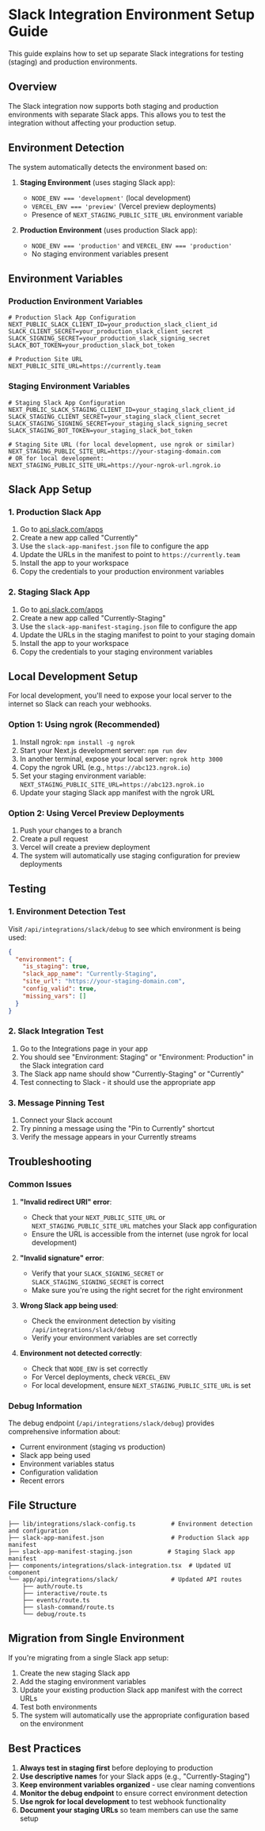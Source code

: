 # Slack Integration Environment Setup Guide

This guide explains how to set up separate Slack integrations for testing (staging) and production environments.

## Overview

The Slack integration now supports both staging and production environments with separate Slack apps. This allows you to test the integration without affecting your production setup.

## Environment Detection

The system automatically detects the environment based on:

1. **Staging Environment** (uses staging Slack app):
   - `NODE_ENV === 'development'` (local development)
   - `VERCEL_ENV === 'preview'` (Vercel preview deployments)
   - Presence of `NEXT_STAGING_PUBLIC_SITE_URL` environment variable

2. **Production Environment** (uses production Slack app):
   - `NODE_ENV === 'production'` and `VERCEL_ENV === 'production'`
   - No staging environment variables present

## Environment Variables

### Production Environment Variables

```env
# Production Slack App Configuration
NEXT_PUBLIC_SLACK_CLIENT_ID=your_production_slack_client_id
SLACK_CLIENT_SECRET=your_production_slack_client_secret
SLACK_SIGNING_SECRET=your_production_slack_signing_secret
SLACK_BOT_TOKEN=your_production_slack_bot_token

# Production Site URL
NEXT_PUBLIC_SITE_URL=https://currently.team
```

### Staging Environment Variables

```env
# Staging Slack App Configuration
NEXT_PUBLIC_SLACK_STAGING_CLIENT_ID=your_staging_slack_client_id
SLACK_STAGING_CLIENT_SECRET=your_staging_slack_client_secret
SLACK_STAGING_SIGNING_SECRET=your_staging_slack_signing_secret
SLACK_STAGING_BOT_TOKEN=your_staging_slack_bot_token

# Staging Site URL (for local development, use ngrok or similar)
NEXT_STAGING_PUBLIC_SITE_URL=https://your-staging-domain.com
# OR for local development:
NEXT_STAGING_PUBLIC_SITE_URL=https://your-ngrok-url.ngrok.io
```

## Slack App Setup

### 1. Production Slack App

1. Go to [api.slack.com/apps](https://api.slack.com/apps)
2. Create a new app called "Currently"
3. Use the `slack-app-manifest.json` file to configure the app
4. Update the URLs in the manifest to point to `https://currently.team`
5. Install the app to your workspace
6. Copy the credentials to your production environment variables

### 2. Staging Slack App

1. Go to [api.slack.com/apps](https://api.slack.com/apps)
2. Create a new app called "Currently-Staging"
3. Use the `slack-app-manifest-staging.json` file to configure the app
4. Update the URLs in the staging manifest to point to your staging domain
5. Install the app to your workspace
6. Copy the credentials to your staging environment variables

## Local Development Setup

For local development, you'll need to expose your local server to the internet so Slack can reach your webhooks.

### Option 1: Using ngrok (Recommended)

1. Install ngrok: `npm install -g ngrok`
2. Start your Next.js development server: `npm run dev`
3. In another terminal, expose your local server: `ngrok http 3000`
4. Copy the ngrok URL (e.g., `https://abc123.ngrok.io`)
5. Set your staging environment variable: `NEXT_STAGING_PUBLIC_SITE_URL=https://abc123.ngrok.io`
6. Update your staging Slack app manifest with the ngrok URL

### Option 2: Using Vercel Preview Deployments

1. Push your changes to a branch
2. Create a pull request
3. Vercel will create a preview deployment
4. The system will automatically use staging configuration for preview deployments

## Testing

### 1. Environment Detection Test

Visit `/api/integrations/slack/debug` to see which environment is being used:

```json
{
  "environment": {
    "is_staging": true,
    "slack_app_name": "Currently-Staging",
    "site_url": "https://your-staging-domain.com",
    "config_valid": true,
    "missing_vars": []
  }
}
```

### 2. Slack Integration Test

1. Go to the Integrations page in your app
2. You should see "Environment: Staging" or "Environment: Production" in the Slack integration card
3. The Slack app name should show "Currently-Staging" or "Currently"
4. Test connecting to Slack - it should use the appropriate app

### 3. Message Pinning Test

1. Connect your Slack account
2. Try pinning a message using the "Pin to Currently" shortcut
3. Verify the message appears in your Currently streams

## Troubleshooting

### Common Issues

1. **"Invalid redirect URI" error**:
   - Check that your `NEXT_PUBLIC_SITE_URL` or `NEXT_STAGING_PUBLIC_SITE_URL` matches your Slack app configuration
   - Ensure the URL is accessible from the internet (use ngrok for local development)

2. **"Invalid signature" error**:
   - Verify that your `SLACK_SIGNING_SECRET` or `SLACK_STAGING_SIGNING_SECRET` is correct
   - Make sure you're using the right secret for the right environment

3. **Wrong Slack app being used**:
   - Check the environment detection by visiting `/api/integrations/slack/debug`
   - Verify your environment variables are set correctly

4. **Environment not detected correctly**:
   - Check that `NODE_ENV` is set correctly
   - For Vercel deployments, check `VERCEL_ENV`
   - For local development, ensure `NEXT_STAGING_PUBLIC_SITE_URL` is set

### Debug Information

The debug endpoint (`/api/integrations/slack/debug`) provides comprehensive information about:

- Current environment (staging vs production)
- Slack app being used
- Environment variables status
- Configuration validation
- Recent errors

## File Structure

```
├── lib/integrations/slack-config.ts          # Environment detection and configuration
├── slack-app-manifest.json                   # Production Slack app manifest
├── slack-app-manifest-staging.json          # Staging Slack app manifest
├── components/integrations/slack-integration.tsx  # Updated UI component
└── app/api/integrations/slack/               # Updated API routes
    ├── auth/route.ts
    ├── interactive/route.ts
    ├── events/route.ts
    ├── slash-command/route.ts
    └── debug/route.ts
```

## Migration from Single Environment

If you're migrating from a single Slack app setup:

1. Create the new staging Slack app
2. Add the staging environment variables
3. Update your existing production Slack app manifest with the correct URLs
4. Test both environments
5. The system will automatically use the appropriate configuration based on the environment

## Best Practices

1. **Always test in staging first** before deploying to production
2. **Use descriptive names** for your Slack apps (e.g., "Currently-Staging")
3. **Keep environment variables organized** - use clear naming conventions
4. **Monitor the debug endpoint** to ensure correct environment detection
5. **Use ngrok for local development** to test webhook functionality
6. **Document your staging URLs** so team members can use the same setup
